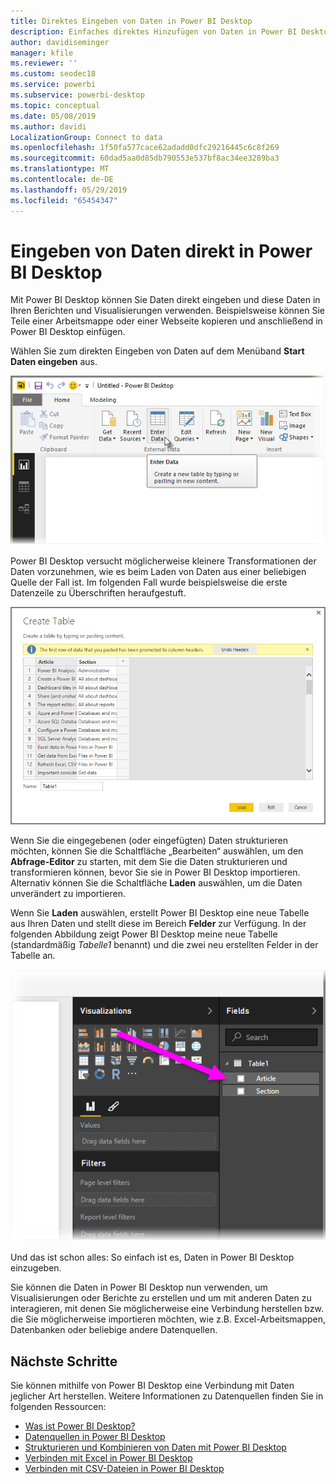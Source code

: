 ```yaml
---
title: Direktes Eingeben von Daten in Power BI Desktop
description: Einfaches direktes Hinzufügen von Daten in Power BI Desktop
author: davidiseminger
manager: kfile
ms.reviewer: ''
ms.custom: seodec18
ms.service: powerbi
ms.subservice: powerbi-desktop
ms.topic: conceptual
ms.date: 05/08/2019
ms.author: davidi
LocalizationGroup: Connect to data
ms.openlocfilehash: 1f50fa577cace62adadd0dfc29216445c6c8f269
ms.sourcegitcommit: 60dad5aa0d85db790553e537bf8ac34ee3289ba3
ms.translationtype: MT
ms.contentlocale: de-DE
ms.lasthandoff: 05/29/2019
ms.locfileid: "65454347"
---
```

# <a name="enter-data-directly-into-power-bi-desktop"></a>Eingeben von Daten direkt in Power BI Desktop
Mit Power BI Desktop können Sie Daten direkt eingeben und diese Daten in Ihren Berichten und Visualisierungen verwenden. Beispielsweise können Sie Teile einer Arbeitsmappe oder einer Webseite kopieren und anschließend in Power BI Desktop einfügen.

Wählen Sie zum direkten Eingeben von Daten auf dem Menüband **Start** **Daten eingeben** aus.

![](media/desktop-enter-data-directly-into-desktop/enter-data-directly_1.png)

Power BI Desktop versucht möglicherweise kleinere Transformationen der Daten vorzunehmen, wie es beim Laden von Daten aus einer beliebigen Quelle der Fall ist. Im folgenden Fall wurde beispielsweise die erste Datenzeile zu Überschriften heraufgestuft.

![](media/desktop-enter-data-directly-into-desktop/enter-data-directly_2.png)

Wenn Sie die eingegebenen (oder eingefügten) Daten strukturieren möchten, können Sie die Schaltfläche „Bearbeiten“ auswählen, um den **Abfrage-Editor** zu starten, mit dem Sie die Daten strukturieren und transformieren können, bevor Sie sie in Power BI Desktop importieren. Alternativ können Sie die Schaltfläche **Laden** auswählen, um die Daten unverändert zu importieren.

Wenn Sie **Laden** auswählen, erstellt Power BI Desktop eine neue Tabelle aus Ihren Daten und stellt diese im Bereich **Felder** zur Verfügung. In der folgenden Abbildung zeigt Power BI Desktop meine neue Tabelle (standardmäßig *Tabelle1* benannt) und die zwei neu erstellten Felder in der Tabelle an.

![](media/desktop-enter-data-directly-into-desktop/enter-data-directly_3.png)

Und das ist schon alles: So einfach ist es, Daten in Power BI Desktop einzugeben.

Sie können die Daten in Power BI Desktop nun verwenden, um Visualisierungen oder Berichte zu erstellen und um mit anderen Daten zu interagieren, mit denen Sie möglicherweise eine Verbindung herstellen bzw. die Sie möglicherweise importieren möchten, wie z.B. Excel-Arbeitsmappen, Datenbanken oder beliebige andere Datenquellen.

## <a name="next-steps"></a>Nächste Schritte
Sie können mithilfe von Power BI Desktop eine Verbindung mit Daten jeglicher Art herstellen. Weitere Informationen zu Datenquellen finden Sie in folgenden Ressourcen:

* [Was ist Power BI Desktop?](desktop-what-is-desktop.md)
* [Datenquellen in Power BI Desktop](desktop-data-sources.md)
* [Strukturieren und Kombinieren von Daten mit Power BI Desktop](desktop-shape-and-combine-data.md)
* [Verbinden mit Excel in Power BI Desktop](desktop-connect-excel.md)   
* [Verbinden mit CSV-Dateien in Power BI Desktop](desktop-connect-csv.md)   

